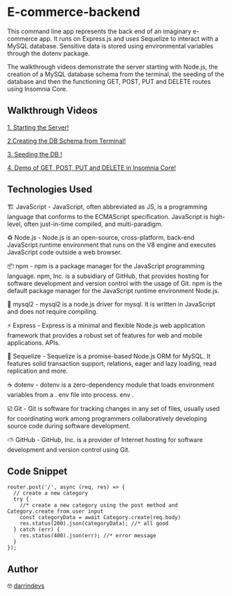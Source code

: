 # E-commerce-backend

This command line app represents the back end of an imaginary e-commerce app. It runs on Express.js and uses Sequelize to interact with a MySQL database. Sensitive data is stored using environmental variables through the dotenv package. 

The walkthrough videos demonstrate the server starting with Node.js, the creation of a MySQL database schema from the terminal, the seeding of the database and then the functioning GET, POST, PUT and DELETE routes using Insomnia Core. 

## Walkthrough Videos 

[1. Starting the Server!](https://vimeo.com/543450167)

[2.Creating the DB Schema from Terminal!](https://vimeo.com/543452007)

[3. Seeding the DB !](https://vimeo.com/543452621)

[4. Demo of GET, POST, PUT and DELETE in Insomnia Core!](https://vimeo.com/543452998)


## Technologies Used

🏗 JavaScript - JavaScript, often abbreviated as JS, is a programming language that conforms to the ECMAScript specification. JavaScript is high-level, often just-in-time compiled, and multi-paradigm.

♻️ Node.js - Node.js is an open-source, cross-platform, back-end JavaScript runtime environment that runs on the V8 engine and executes JavaScript code outside a web browser.

📦 npm - npm is a package manager for the JavaScript programming language. npm, Inc. is a subsidiary of GitHub, that provides hosting for software development and version control with the usage of Git. npm is the default package manager for the JavaScript runtime environment Node.js.

🔑 mysql2 - mysql2 is a node.js driver for mysql. It is written in JavaScript and does not require compiling.

⚡️ Express - Express is a minimal and flexible Node.js web application framework that provides a robust set of features for web and mobile applications. APIs. 

🌈 Sequelize - Sequelize is a promise-based Node.js ORM for MySQL. It features solid transaction support, relations, eager and lazy loading, read replication and more.

☕️ dotenv - dotenv is a zero-dependency module that loads environment variables from a . env file into process. env . 

☑️ Git - Git is software for tracking changes in any set of files, usually used for coordinating work among programmers collaboratively developing source code during software development.

⛅️ GitHub - GitHub, Inc. is a provider of Internet hosting for software development and version control using Git.


## Code Snippet 

~~~
router.post('/', async (req, res) => {
  // create a new category
  try {
    //* create a new category using the post method and Category.create from user input 
    const categoryData = await Category.create(req.body)
    res.status(200).json(categoryData); //* all good 
  } catch (err) {
    res.status(400).json(err); //* error message 
  }
});
~~~

## Author

🤓 [darrindevs](https://github.com/darrindevs)



